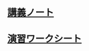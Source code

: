 ## [講義ノート](array_list2dim.md)

## [演習ワークシート](http://colab.research.google.com/github/ueharaLab/python9_list2dim/blob/main/array_list2dim.ipynb)